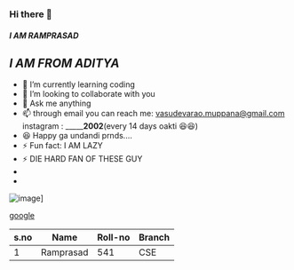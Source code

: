 ### Hi there 👋 ###
#### ***I AM RAMPRASAD*** ####
##    *_I AM FROM ADITYA_* ##
- 🌱 I’m currently learning coding
- 👯 I’m looking to collaborate with you
- 💬 Ask me anything
- 📫 through email you can reach me: vasudevarao.muppana@gmail.com          
                          instagram : _______2002__(every 14 days oakti 😆😆)
- 😆 Happy ga undandi prnds....
- ⚡ Fun fact: I AM LAZY
-  ⚡ DIE HARD FAN OF THESE GUY
-  
-  
![image](https://user-images.githubusercontent.com/83056522/142842855-2860e9ec-9490-4493-bb65-fe95d4535cce.png)]

 
 
 [google](https://user-images.githubusercontent.com/83056522/142842855-2860e9ec-9490-4493-bb65-fe95d4535cce.png)
 
 
|s.no| Name| Roll-no| Branch|
|----|-----|--------|-------|
|1|Ramprasad| 541   | CSE|


